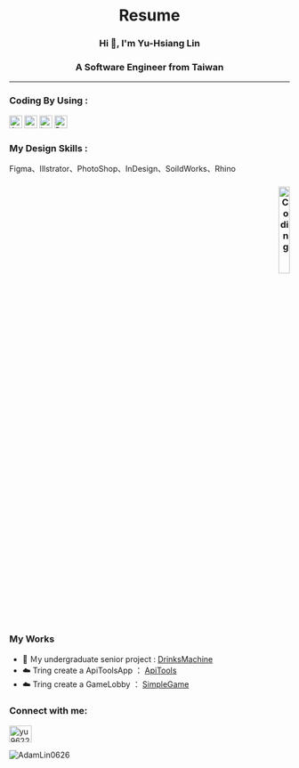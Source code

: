 <h1 align="center">Resume</h1>
<head>
  <h3 align="center">Hi 👋, I'm Yu-Hsiang Lin</h3>
  <h3 align="center">A Software Engineer from Taiwan</h3>
</head>

___
<div>
<h3 align="left">Coding By Using :</h3>

  
<img style="height:23px" alt="Android" src="https://img.shields.io/badge/-Android-555555?style=flat&logo=android&logoColor=70D78B">  <img style="height:23px" src="https://img.shields.io/badge/-Kotlin-555555?style=flat&logo=kotlin&logoColor=70D78B">  <img style="height:23px" alt="java" src="https://badgen.net/badge/java/Java/555555?icon&label">
<img style="height:23px" alt="Python" src="https://img.shields.io/badge/-Python-555555?style=flat&logo=python&logoColor=69a0d6">

<h3 align="left">My Design Skills :</h3>
Figma、Illstrator、PhotoShop、InDesign、SoildWorks、Rhino
<h3 align="right">
  <img style="width: 20%" alt="Coding" src="https://github.com/AdamLin0626/AdamLin0626/undraw_programming.svg">
</h3>

</div>
<h3 align="left">My Works</h3>
<ul>
  <li>🏫 Ｍy undergraduate senior project : <a href="https://github.com/AdamLin0626/DrinksMachine">DrinksMachine</a></li>
  <li>☁️ Tring create a ApiToolsApp ： <a href="https://github.com/AdamLin0626/ApiToolBox.git">ApiTools</a></li>
  <li>☁️ Tring create a GameLobby ： <a href="https://github.com/AdamLin0626/SimpleGame.git">SimpleGame</a></li>
</ul>

<h3 align="left">Connect with me:</h3>
<p align="left">
<a href="https://instagram.com/yu962261" target="blank"><img align="center" src="https://raw.githubusercontent.com/rahuldkjain/github-profile-readme-generator/master/src/images/icons/Social/instagram.svg" alt="yu962261" height="30" width="40" /></a>
</p>

<p><img align="left" src="https://github-readme-stats.vercel.app/api/top-langs?username=AdamLin0626&show_icons=true&theme=dark&title_color=ff0000&text_color=ffffff&bg_color=000000&hide_border=true&locale=en&layout=compact" alt="AdamLin0626" /></p>

<!-- <p>&nbsp;<img align="center" src="https://github-readme-stats.vercel.app/api?username=AdamLin0626&show_icons=true&theme=highcontrast&title_color=ff0000&text_color=ffffff&hide_border=true&locale=en" alt="AdamLin0626" /></p> -->

